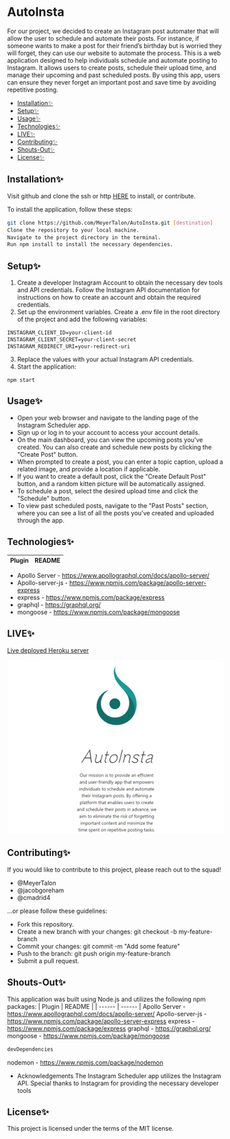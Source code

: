 # AutoInsta

For our project, we decided to create an Instagram post automater that will allow the user to schedule and automate their posts. For instance, if someone wants to make a post for their friend’s birthday but is worried they will forget, they can use our website to automate the process. This is a web application designed to help individuals schedule and automate posting to Instagram. It allows users to create posts, schedule their upload time, and manage their upcoming and past scheduled posts. By using this app, users can ensure they never forget an important post and save time by avoiding repetitive posting.

- [Installation✨](#installation✨)
- [Setup✨](#setup✨)
- [Usage✨](#usage✨)
- [Technologies✨](#technologies✨)
- [LIVE✨](#LIVE✨)
- [Contributing✨](#contributing✨)
- [Shouts-Out✨](#shouts-out✨)
- [License✨](#license✨)

## Installation✨

Visit github and clone the ssh or http [HERE](https://github.com/MeyerTalon/AutoInsta) to install, or contribute.

To install the application, follow these steps:

```bash
git clone https://github.com/MeyerTalon/AutoInsta.git [destination]
Clone the repository to your local machine.
Navigate to the project directory in the terminal.
Run npm install to install the necessary dependencies.
```

## Setup✨

1. Create a developer Instagram Account to obtain the necessary dev tools and API credentials. Follow the Instagram API documentation for instructions on how to create an account and obtain the required credentials.
2. Set up the environment variables. Create a .env file in the root directory of the project and add the following variables:

```
INSTAGRAM_CLIENT_ID=your-client-id
INSTAGRAM_CLIENT_SECRET=your-client-secret
INSTAGRAM_REDIRECT_URI=your-redirect-uri
```

3. Replace the values with your actual Instagram API credentials.
4. Start the application:

```
npm start
```

## Usage✨

- Open your web browser and navigate to the landing page of the Instagram Scheduler app.
- Sign up or log in to your account to access your account details.
- On the main dashboard, you can view the upcoming posts you've created. You can also create and schedule new posts by clicking the "Create Post" button.
- When prompted to create a post, you can enter a topic caption, upload a related image, and provide a location if applicable.
- If you want to create a default post, click the "Create Default Post" button, and a random kitten picture will be automatically assigned.
- To schedule a post, select the desired upload time and click the "Schedule" button.
- To view past scheduled posts, navigate to the "Past Posts" section, where you can see a list of all the posts you've created and uploaded through the app.

## Technologies✨

| Plugin | README |
| ------ | ------ |

- Apollo Server - https://www.apollographql.com/docs/apollo-server/
- Apollo-server-js - https://www.npmjs.com/package/apollo-server-express
- express - https://www.npmjs.com/package/express
- graphql - https://graphql.org/
- mongoose - https://www.npmjs.com/package/mongoose

## LIVE✨

[Live deployed Heroku server](https://limitless-taiga-26718.herokuapp.com/)

![alt](./client/public/image.png)

## Contributing✨

If you would like to contribute to this project, please reach out to the squad!

- @MeyerTalon
- @jacobgoreham
- @cmadrid4

...or please follow these guidelines:

- Fork this repository.
- Create a new branch with your changes: git checkout -b my-feature-branch
- Commit your changes: git commit -m "Add some feature"
- Push to the branch: git push origin my-feature-branch
- Submit a pull request.

## Shouts-Out✨

This application was built using Node.js and utilizes the following npm packages:
| Plugin | README |
| ------ | ------ |
Apollo Server - https://www.apollographql.com/docs/apollo-server/
Apollo-server-js - https://www.npmjs.com/package/apollo-server-express
express - https://www.npmjs.com/package/express
graphql - https://graphql.org/
mongoose - https://www.npmjs.com/package/mongoose

```bash
devDependencies
```

nodemon - https://www.npmjs.com/package/nodemon

- Acknowledgements
  The Instagram Scheduler app utilizes the Instagram API. Special thanks to Instagram for providing the necessary developer tools

## License✨

This project is licensed under the terms of the MIT license.
